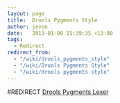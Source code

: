 ```yaml
---
layout: page
title:  Drools Pygments Style
author: jevon
date:   2013-01-06 15:39:35 +13:00
tags:
  - Redirect
redirect_from:
  - "/wiki/drools_pygments_style"
  - "/wiki/Drools Pygments Style"
  - "/wiki/drools pygments style"
---
```


#REDIRECT [Drools Pygments Lexer](Drools_Pygments_Lexer.md)
